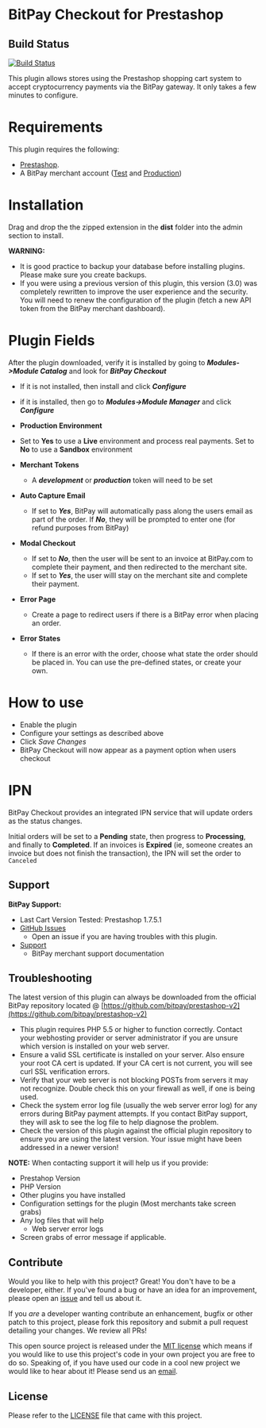 BitPay Checkout for Prestashop
===============================

## Build Status

[![Build Status](https://travis-ci.org/bitpay/prestashop.svg?branch=master)](https://travis-ci.org/bitpay/prestashop)

This plugin allows stores using the Prestashop shopping cart system to accept cryptocurrency payments via the BitPay gateway. It only takes a few minutes to configure.

# Requirements

This plugin requires the following:

* [Prestashop](https://www.prestashop.com/en).
* A BitPay merchant account ([Test](http://test.bitpay.com) and [Production](http://www.bitpay.com))

# Installation

Drag and drop the the zipped extension in the **dist** folder into the admin section to install.

**WARNING:** 

* It is good practice to backup your database before installing plugins. Please make sure you create backups.
* If you were using a previous version of this plugin, this version (3.0) was completely rewritten to improve the user experience and the security. You will need to renew the configuration of the plugin (fetch a new API token from the BitPay merchant dashboard).

# Plugin Fields

After the plugin downloaded, verify it is installed by going to ***Modules->Module Catalog*** and look for ***BitPay Checkout***

* If it is not installed, then install and click ***Configure***
* if it is installed, then go to ***Modules->Module Manager*** and click ***Configure***

* **Production Environment**
* Set to **Yes** to use a **Live** environment and process real payments.  Set to **No** to use a **Sandbox** environment

* **Merchant Tokens**
	* A ***development*** or ***production*** token will need to be set
* **Auto Capture Email**
	* If set to ***Yes***, BitPay will automatically pass along the users email as part of the order.  If ***No***, they will be prompted to enter one (for refund purposes from BitPay)

* **Modal Checkout**
	* If set to ***No***, then the user will be sent to an invoice at BitPay.com to complete their payment, and then redirected to the merchant site.  	
	* If set to ***Yes***, the user willl stay on the merchant site and complete their payment.
	
* **Error Page**
	* Create a page to redirect users if there is a BitPay error when placing an order.  
	
* **Error States**
	* If there is an error with the order, choose what state the order should be placed in.  You can use the pre-defined states, or create your own.
	
# How to use

* Enable the plugin
* Configure your settings as described above
* Click *Save Changes*
* BitPay Checkout will now appear as a payment option when users checkout

# IPN
BitPay Checkout provides an integrated IPN service that will update orders as the status changes.

Initial orders will be set to a **Pending** state, then progress to **Processing**, and finally to **Completed**.  If an invoices is **Expired** (ie, someone creates an invoice but does not finish the transaction), the IPN will set the order to `Canceled`

## Support

**BitPay Support:**

* Last Cart Version Tested: Prestashop 1.7.5.1
* [GitHub Issues](https://github.com/bitpay/prestashop/issues)
  * Open an issue if you are having troubles with this plugin.
* [Support](https://support.bitpay.com/hc/en-us)
  * BitPay merchant support documentation

## Troubleshooting

The latest version of this plugin can always be downloaded from the official BitPay repository located @ [https://github.com/bitpay/prestashop-v2](https://github.com/bitpay/prestashop-v2)

* This plugin requires PHP 5.5 or higher to function correctly. Contact your webhosting provider or server administrator if you are unsure which version is installed on your web server.
* Ensure a valid SSL certificate is installed on your server. Also ensure your root CA cert is updated. If your CA cert is not current, you will see curl SSL verification errors.
* Verify that your web server is not blocking POSTs from servers it may not recognize. Double check this on your firewall as well, if one is being used.
* Check the system error log file (usually the web server error log) for any errors during BitPay payment attempts. If you contact BitPay support, they will ask to see the log file to help diagnose the problem.
* Check the version of this plugin against the official plugin repository to ensure you are using the latest version. Your issue might have been addressed in a newer version!

**NOTE:** When contacting support it will help us if you provide:

* Prestahop Version
* PHP Version
* Other plugins you have installed
* Configuration settings for the plugin (Most merchants take screen grabs)
* Any log files that will help
  * Web server error logs
* Screen grabs of error message if applicable.

## Contribute

Would you like to help with this project?  Great!  You don't have to be a developer, either.  If you've found a bug or have an idea for an improvement, please open an [issue](https://github.com/bitpay/prestashop-v2/issues) and tell us about it.

If you *are* a developer wanting contribute an enhancement, bugfix or other patch to this project, please fork this repository and submit a pull request detailing your changes.  We review all PRs!

This open source project is released under the [MIT license](http://opensource.org/licenses/MIT) which means if you would like to use this project's code in your own project you are free to do so. Speaking of, if you have used our code in a cool new project we would like to hear about it!  Please send us an [email](mailto:sales-engineering@bitpay.com).

## License

Please refer to the [LICENSE](https://github.com/bitpay/prestashop-v2/blob/master/LICENSE) file that came with this project.
